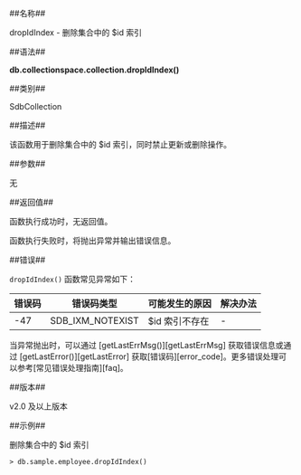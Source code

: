 ##名称##

dropIdIndex - 删除集合中的 $id 索引

##语法##

**db.collectionspace.collection.dropIdIndex\(\)**

##类别##

SdbCollection

##描述##

该函数用于删除集合中的 $id 索引，同时禁止更新或删除操作。

##参数##

无

##返回值##

函数执行成功时，无返回值。

函数执行失败时，将抛出异常并输出错误信息。

##错误##

`dropIdIndex()` 函数常见异常如下：

|错误码  | 错误码类型 | 可能发生的原因    |  解决办法 |
| ------ | ---------- |------------- |  -------- |
| -47    | SDB_IXM_NOTEXIST |$id 索引不存在 |  -        |

当异常抛出时，可以通过 [getLastErrMsg()][getLastErrMsg] 获取错误信息或通过 [getLastError()][getLastError] 获取[错误码][error_code]。更多错误处理可以参考[常见错误处理指南][faq]。

##版本##

v2.0 及以上版本

##示例##

删除集合中的 $id 索引

```lang-javascript
> db.sample.employee.dropIdIndex()
```


[^_^]:
    本文使用的所有引用及链接
[getLastErrMsg]:manual/Manual/Sequoiadb_Command/Global/getLastErrMsg.md
[getLastError]:manual/Manual/Sequoiadb_Command/Global/getLastError.md
[faq]:manual/FAQ/faq_sdb.md
[error_code]:manual/Manual/Sequoiadb_error_code.md